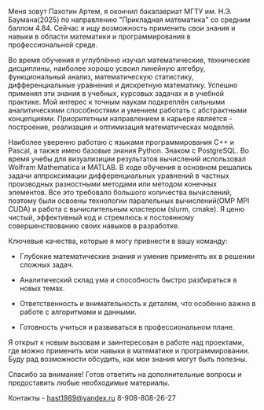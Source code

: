 Меня зовут Пахотин Артем, я окончил бакалавриат МГТУ им. Н.Э. Баумана(2025) по направлению "Прикладная математика" со средним баллом 4.84. Сейчас я ищу возможность применить свои знания и навыки в области математики и программирования в профессиональной среде.

Во время обучения я углублённо изучал математические, технические дисциплины, наиболее хорошо усвоил линейную алгебру, функциональный анализ, математическую статистику, дифференциальные уравнения и дискретную математику. Успешно применял эти знания в учебных, курсовых задачах и в учебной практике. Мой интерес к точным наукам подкреплён сильными аналитическими способностями и умением работать с абстрактными концепциями. Приоритетным направлением в карьере является - построение, реализация и оптимизация математическах моделей.

Наиболее уверенно работаю с языками программирования C++ и Pascal, а также имею базовые знания Python. Знаком с PostgreSQL. Во время учебы для визуализиции результатов вычислений использовал Wolfram Mathematica и MATLAB. В ходе обучения в основном решались задачи аппроксимации дифференциальных уравнений в частных производных разностными методами или методом конечных элементов. Все это требовало большого количества вычислений, поэтому были освоены технологии паралельных вычислений(OMP MPI CUDA) и работа с вычислительным кластером (slurm, cmake).  Я ценю чистый, эффективный код и стремлюсь к постоянному совершенствованию своих навыков в разработке. 

Ключевые качества, которые я могу привнести в вашу команду:

   * Глубокие математические знания и умение применять их в решении сложных задач.

   * Аналитический склад ума и способность быстро разбираться в новых темах.

   * Ответственность и внимательность к деталям, что особенно важно в работе с алгоритмами и данными.

   * Готовность учиться и развиваться в профессиональном плане.

Я открыт к новым вызовам и заинтересован в работе над проектами, где можно применить мои навыки в математике и программировании. Буду рад возможности обсудить, как мои знания могут быть полезны.

Спасибо за внимание! Готов ответить на дополнительные вопросы и предоставить любые необходимые материалы.

Контакты - hast1989@yandex.ru  8-908-808-26-27
